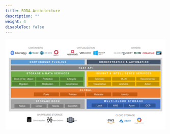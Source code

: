 ```yaml
---
title: SODA Architecture
description: ""
weight: 4
disableToc: false
---
```


![SODA Architecture](opensds-data-platform-architecture.png)
